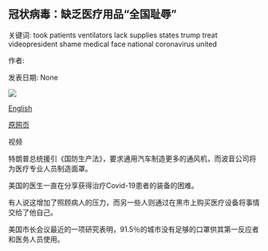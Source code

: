 ## 冠状病毒：缺乏医疗用品“全国耻辱”

关键词: took patients ventilators lack supplies states trump treat videopresident shame medical face national coronavirus united

作者: 

发表日期: None

![](https://ichef.bbci.co.uk/news/1024/branded_news/4CC7/production/_111455691_p087yt40.jpg)

[English](Coronavirus%3A%20Lack%20of%20medical%20supplies%20%27a%20national%20shame%27.md)

[原网页](https://www.bbc.com/news/world-us-canada-52072238)

视频

特朗普总统援引《国防生产法》，要求通用汽车制造更多的通风机，而波音公司将为医疗专业人员制造面罩。

美国的医生一直在分享获得治疗Covid-19患者的装备的困难。

有人说这增加了照顾病人的压力，而另一些人则通过在黑市上购买医疗设备将事情交给了他自己。

美国市长会议最近的一项研究表明，91.5％的城市没有足够的口罩供其第一反应者和医务人员使用。